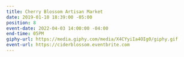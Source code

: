 ```yaml
---
title: Cherry Blossom Artisan Market
date: 2019-01-10 18:39:00 -05:00
position: 8
event-date: 2022-04-03 14:00:00 -04:00
end-time: 05PM
giphy-url: https://media.giphy.com/media/X4CYyiIa4OIg0/giphy.gif
event-url: https://ciderblossom.eventbrite.com
---
```


